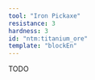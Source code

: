 ```yaml
---
tool: "Iron Pickaxe"
resistance: 3
hardness: 3
id: "ntm:titanium_ore"
template: "blockEn"
---
```


TODO
